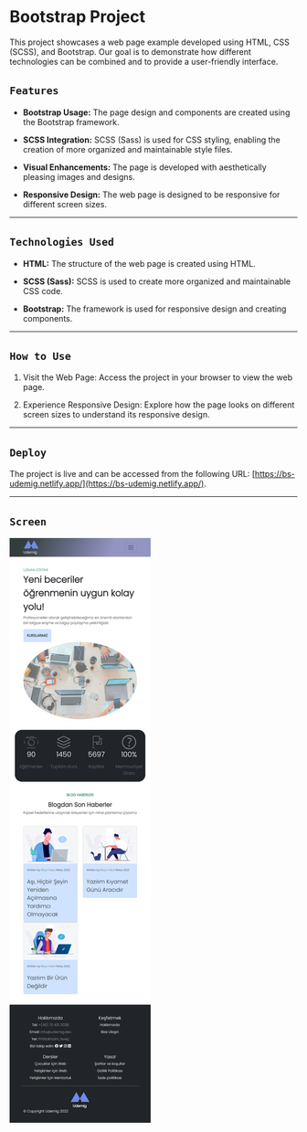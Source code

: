 # Bootstrap Project

This project showcases a web page example developed using HTML, CSS (SCSS), and Bootstrap. Our goal is to demonstrate how different technologies can be combined and to provide a user-friendly interface.

## `Features`

- **Bootstrap Usage:** The page design and components are created using the Bootstrap framework.

- **SCSS Integration:** SCSS (Sass) is used for CSS styling, enabling the creation of more organized and maintainable style files.

- **Visual Enhancements:** The page is developed with aesthetically pleasing images and designs.

- **Responsive Design:** The web page is designed to be responsive for different screen sizes.

---

## `Technologies Used`

- **HTML:** The structure of the web page is created using HTML.

- **SCSS (Sass):** SCSS is used to create more organized and maintainable CSS code.

- **Bootstrap:** The framework is used for responsive design and creating components.

---

## `How to Use`

1. Visit the Web Page: Access the project in your browser to view the web page.

2. Experience Responsive Design: Explore how the page looks on different screen sizes to understand its responsive design.

---

## `Deploy`

The project is live and can be accessed from the following URL: [https://bs-udemig.netlify.app/](https://bs-udemig.netlify.app/).

---

## `Screen`

![screenshot](img/127.0.0.1_5501_index.html.png)
